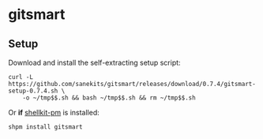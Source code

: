 # gitsmart

## Setup

Download and install the self-extracting setup script:
```
curl -L https://github.com/sanekits/gitsmart/releases/download/0.7.4/gitsmart-setup-0.7.4.sh \
    -o ~/tmp$$.sh && bash ~/tmp$$.sh && rm ~/tmp$$.sh
```


Or **if** [shellkit-pm](https://github.com/sanekits/shellkit-pm) is installed:

    shpm install gitsmart

##
